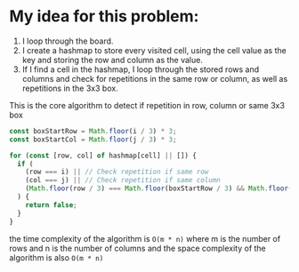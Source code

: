 # My idea for this problem:

1. I loop through the board.
2. I create a hashmap to store every visited cell, using the cell value as the key and storing the row and column as the value.
3. If I find a cell in the hashmap, I loop through the stored rows and columns and check for repetitions in the same row or column, as well as repetitions in the 3x3 box.

This is the core algorithm to detect if repetition in row, column or same 3x3 box
```javascript
const boxStartRow = Math.floor(i / 3) * 3;
const boxStartCol = Math.floor(j / 3) * 3;

for (const [row, col] of hashmap[cell] || []) {
  if (
    (row === i) || // Check repetition if same row
    (col === j) || // Check repetition if same column
    (Math.floor(row / 3) === Math.floor(boxStartRow / 3) && Math.floor(col / 3) === Math.floor(boxStartCol / 3)) // Check repetition if same 3x3 box
  ) {
    return false;
  }
}
```

the time complexity of the algorithm is `O(m * n)` where m is the number of rows and n is the number of columns and the space complexity of the algorithm is also `O(m * n)`
